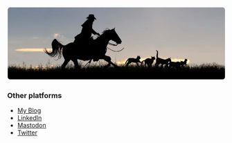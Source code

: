 ![Herding cats](https://github.com/jermdavis/jermdavis/blob/master/cats.jpg?raw=true "Herding cats")

<h3>Other platforms</h3>
<ul>
  <li><a target="_blank" href="https://jermdavis.dev/">My Blog</a></li>
  <li><a target="_blank" href="https://www.linkedin.com/in/djdavis/">LinkedIn</a></a>
  <li><a target="_blank" href="https://mastodon.social/@jermdavis">Mastodon</a></li>
  <li><a target="_blank" href="https://twitter.com/jermdavis">Twitter</a></li>
</ul>
